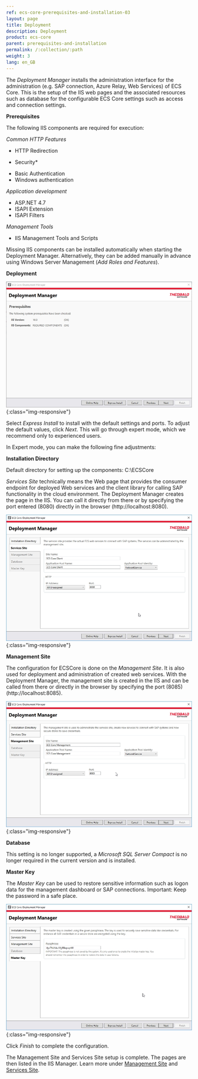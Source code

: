 ```yaml
---
ref: ecs-core-prerequisites-and-installation-03
layout: page
title: Deployment
description: Deployment
product: ecs-core
parent: prerequisites-and-installation
permalink: /:collection/:path
weight: 3
lang: en_GB
---
```


The *Deployment Manager* installs the administration interface for the administration (e.g. SAP connection, Azure Relay, Web Services) of ECS Core. 
This is the setup of the IIS web pages and the associated resources such as database for the configurable ECS Core settings such as access and connection settings.

**Prerequisites** 

The following IIS components are required for execution:

*Common HTTP Features*
- HTTP Redirection

* Security*
- Basic Authentication
- Windows authentication

*Application development*
- ASP.NET 4.7
- ISAPI Extension
- ISAPI Filters

*Management Tools*
- IIS Management Tools and Scripts


Missing IIS components can be installed automatically when starting the Deployment Manager. Alternatively, they can be added manually in advance using Windows Server Management (*Add Roles and Features*).

**Deployment**

![ecscore-deploymentmanager-1.png](/img/content/ecscore-deploymentmanager-1.png){:class="img-responsive"}

Select *Express Install* to install with the default settings and ports. To adjust the default values, click *Next*. This will go through expert mode, which we recommend only to experienced users.  

In Expert mode, you can make the following fine adjustments:

**Installation Directory**

Default directory for setting up the components: C:\ECSCore

*Services Site* technically means the Web page that provides the consumer endpoint for deployed Web services and the client library for calling SAP functionality in the cloud environment.
The Deployment Manager creates the page in the IIS. You can call it directly from there or by specifying the port entered (8080) directly in the browser (http://localhost:8080).


![ecscore-deploymentmanager-2.png](/img/content/ecscore-deploymentmanager-2.png){:class="img-responsive"}

**Management Site**

The configuration for ECSCore is done on the *Management Site*. It is also used for deployment and administration of created web services. With the Deployment Manager, the management site is created in the IIS and can be called from there or directly in the browser by specifying the port (8085) (http://localhost:8085).

![ecscore-deploymentmanager-3.png](/img/content/ecscore-deploymentmanager-3.png){:class="img-responsive"}

**Database**

This setting is no longer supported, a *Microsoft SQL Server Compact* is no longer required in the current version and is installed. 

**Master Key**

The *Master Key* can be used to restore sensitive information such as logon data for the management dashboard or SAP connections.
Important: Keep the password in a safe place.

![ecscore-deploymentmanager-4.png](/img/content/ecscore-deploymentmanager-4.png){:class="img-responsive"}

Click *Finish* to complete the configuration.

The Management Site and Services Site setup is complete. The pages are then listed in the IIS Manager.
Learn more under [Management Site](../ecscore-administration/management_dashboard) and [Services Site](../ecscore-administration/services_site).